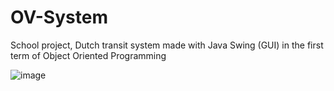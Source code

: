 # OV-System
School project, Dutch transit system made with Java Swing (GUI) in the first term of Object Oriented Programming

![image](https://user-images.githubusercontent.com/119070855/228664704-31b52a8d-3385-48fb-9f0c-a0d25fe8b196.png)
